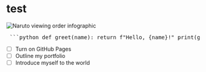 # test
![Naruto viewing order infographic](https://static.cnews.fr/sites/default/files/dans_quel_ordre_regarder_naruto_-taille1200_605cb1caa419b.jpg)
<pre> ```python def greet(name): return f"Hello, {name}!" print(greet("Naruto")) ``` </pre>
- [ ] Turn on GitHub Pages
- [ ] Outline my portfolio
- [ ] Introduce myself to the world

